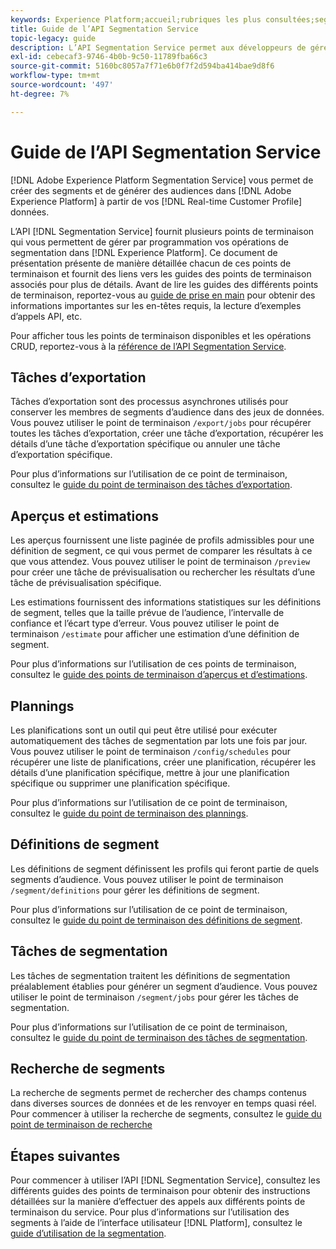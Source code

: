 ```yaml
---
keywords: Experience Platform;accueil;rubriques les plus consultées;segmentation;Segmentation;Segmentation Service;API;api;
title: Guide de l’API Segmentation Service
topic-legacy: guide
description: L’API Segmentation Service permet aux développeurs de gérer par programmation les opérations de segmentation dans Adobe Experience Platform. Suivez ce guide pour savoir comment effectuer des opérations clés à l’aide de l’API.
exl-id: cebecaf3-9746-4b0b-9c50-11789fba66c3
source-git-commit: 5160bc8057a7f71e6b0f7f2d594ba414bae9d8f6
workflow-type: tm+mt
source-wordcount: '497'
ht-degree: 7%

---
```


# Guide de l’API Segmentation Service

[!DNL Adobe Experience Platform Segmentation Service] vous permet de créer des segments et de générer des audiences dans  [!DNL Adobe Experience Platform] à partir de vos  [!DNL Real-time Customer Profile] données.

L’API [!DNL Segmentation Service] fournit plusieurs points de terminaison qui vous permettent de gérer par programmation vos opérations de segmentation dans [!DNL Experience Platform]. Ce document de présentation présente de manière détaillée chacun de ces points de terminaison et fournit des liens vers les guides des points de terminaison associés pour plus de détails. Avant de lire les guides des différents points de terminaison, reportez-vous au [guide de prise en main](./getting-started.md) pour obtenir des informations importantes sur les en-têtes requis, la lecture d’exemples d’appels API, etc.

Pour afficher tous les points de terminaison disponibles et les opérations CRUD, reportez-vous à la [référence de l’API Segmentation Service](https://www.adobe.io/experience-platform-apis/references/segmentation/).

## Tâches d’exportation

Tâches d’exportation sont des processus asynchrones utilisés pour conserver les membres de segments d’audience dans des jeux de données. Vous pouvez utiliser le point de terminaison `/export/jobs` pour récupérer toutes les tâches d’exportation, créer une tâche d’exportation, récupérer les détails d’une tâche d’exportation spécifique ou annuler une tâche d’exportation spécifique.

Pour plus d’informations sur l’utilisation de ce point de terminaison, consultez le [guide du point de terminaison des tâches d’exportation](./export-jobs.md).

## Aperçus et estimations

Les aperçus fournissent une liste paginée de profils admissibles pour une définition de segment, ce qui vous permet de comparer les résultats à ce que vous attendez. Vous pouvez utiliser le point de terminaison `/preview` pour créer une tâche de prévisualisation ou rechercher les résultats d’une tâche de prévisualisation spécifique.

Les estimations fournissent des informations statistiques sur les définitions de segment, telles que la taille prévue de l’audience, l’intervalle de confiance et l’écart type d’erreur. Vous pouvez utiliser le point de terminaison `/estimate` pour afficher une estimation d’une définition de segment.

Pour plus d’informations sur l’utilisation de ces points de terminaison, consultez le [guide des points de terminaison d’aperçus et d’estimations](./previews-and-estimates.md).

## Plannings

Les planifications sont un outil qui peut être utilisé pour exécuter automatiquement des tâches de segmentation par lots une fois par jour. Vous pouvez utiliser le point de terminaison `/config/schedules` pour récupérer une liste de planifications, créer une planification, récupérer les détails d’une planification spécifique, mettre à jour une planification spécifique ou supprimer une planification spécifique.

Pour plus d’informations sur l’utilisation de ce point de terminaison, consultez le [guide du point de terminaison des plannings](./schedules.md).

## Définitions de segment

Les définitions de segment définissent les profils qui feront partie de quels segments d’audience. Vous pouvez utiliser le point de terminaison `/segment/definitions` pour gérer les définitions de segment.

Pour plus d’informations sur l’utilisation de ce point de terminaison, consultez le [guide du point de terminaison des définitions de segment](./segment-definitions.md).

## Tâches de segmentation

Les tâches de segmentation traitent les définitions de segmentation préalablement établies pour générer un segment d’audience. Vous pouvez utiliser le point de terminaison `/segment/jobs` pour gérer les tâches de segmentation.

Pour plus d’informations sur l’utilisation de ce point de terminaison, consultez le [guide du point de terminaison des tâches de segmentation](./segment-jobs.md).

## Recherche de segments

La recherche de segments permet de rechercher des champs contenus dans diverses sources de données et de les renvoyer en temps quasi réel. Pour commencer à utiliser la recherche de segments, consultez le [guide du point de terminaison de recherche](segment-search.md)

## Étapes suivantes

Pour commencer à utiliser l’API [!DNL Segmentation Service], consultez les différents guides des points de terminaison pour obtenir des instructions détaillées sur la manière d’effectuer des appels aux différents points de terminaison du service. Pour plus d’informations sur l’utilisation des segments à l’aide de l’interface utilisateur [!DNL Platform], consultez le [guide d’utilisation de la segmentation](../ui/overview.md).
